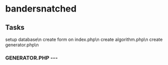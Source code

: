# bandersnatched

## Tasks
setup database\n
create form on index.php\n
create algorithm.php\n
create generator.php\n

### GENERATOR.PHP ---
